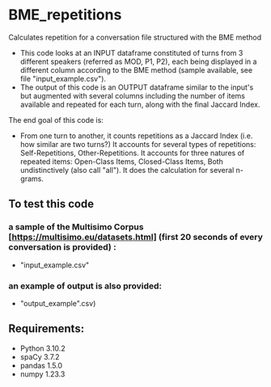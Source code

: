 # BME_repetitions
Calculates repetition for a conversation file structured with the BME method


 - This code looks at an INPUT dataframe constituted of turns from 3 different speakers (referred as MOD, P1, P2), 
 each being displayed in a different column according to the BME method (sample available, see file "input_example.csv").
 - The output of this code is an OUTPUT dataframe similar to the input's but augmented with 
 several columns including the number of items available and repeated for each turn, along with the final Jaccard Index.

 The end goal of this code is:
 - From one turn to another, it counts repetitions as a Jaccard Index (i.e. how similar are two turns?)
 It accounts for several types of repetitions: Self-Repetitions, Other-Repetitions.
 It accounts for three natures of repeated items: Open-Class Items, Closed-Class Items, Both undistinctively (also call "all").
 It does the calculation for several n-grams.

## To test this code
### a sample of the Multisimo Corpus [https://multisimo.eu/datasets.html] (first 20 seconds of every conversation is provided) :
-  "input_example.csv"
### an example of output is also provided: 
- "output_example".csv) 
 
## Requirements: 
- Python 3.10.2
- spaCy 3.7.2
- pandas 1.5.0
- numpy 1.23.3
